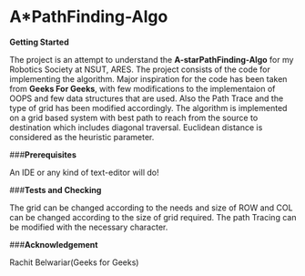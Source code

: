 # A*PathFinding-Algo

**Getting Started**

The project is an attempt to understand the **A-starPathFinding-Algo** for my Robotics Society at NSUT, ARES. The project consists of the code for implementing the algorithm. Major inspiration for the code has been taken from **Geeks For Geeks**, with few modifications to the implementaion of OOPS and few data structures that are used. Also the Path Trace and the type of grid has been modified accordingly. The algorithm is implemented on a grid based system with best path to reach from the source to destination which includes diagonal traversal. Euclidean distance is considered as the heuristic parameter.

###**Prerequisites**

An IDE or any kind of text-editor will do!

###**Tests and Checking**

The grid can be changed according to the needs and size of ROW and COL can be changed according to the size of grid required. The path Tracing can be modified with the necessary character.

###**Acknowledgement**

Rachit Belwariar(Geeks for Geeks)
